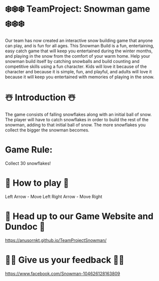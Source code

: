 # ❄️❄️❄️ TeamProject: Snowman game ❄️❄️❄️
Our team has now created an interactive snow building game that anyone can play, and is fun for all ages. This Snowman Build is a fun, entertaining, easy catch game that will keep you entertained during the winter months, and playing in the snow from the comfort of your warm home. Help your snowman build itself by catching snowballs and build counting and competitive skills using a fun character. Kids will love it because of the character and because it is simple, fun, and playful, and adults will love it because it will keep you entertained with memories of playing in the snow.

# ☃️ Introduction ☃️
The game consists of falling snowflakes along with an initial ball of snow. The player will have to catch snowflakes in order to build the rest of the snowman, adding to that initial ball of snow. The more snowflakes you collect the bigger the snowman becomes.

# Game Rule:
Collect 30 snowflakes!

# 📖 How to play 📖
Left Arrow - Move Left
Right Arrow - Move Right

# 🦌 Head up to our Game Website and Dundoc 🦌
https://anusornkt.github.io/TeamProjectSnowman/

# 🔔🔔 Give us your feedback 🔔🔔
https://www.facebook.com/Snowman-104626128163809
